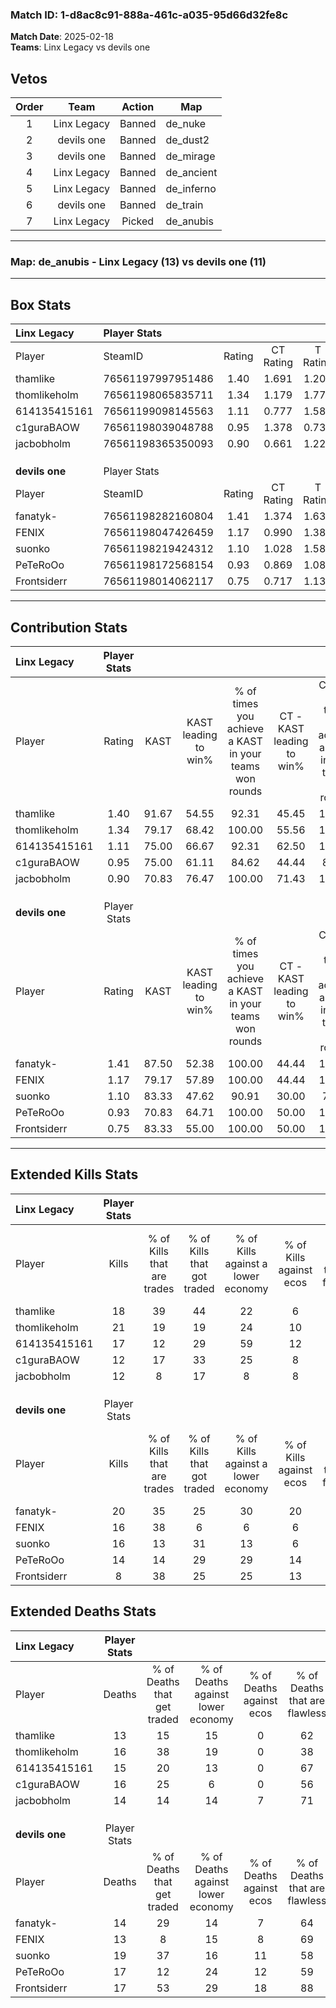 ### Match ID: 1-d8ac8c91-888a-461c-a035-95d66d32fe8c  
**Match Date**: 2025-02-18  
**Teams**: Linx Legacy vs devils one  

## Vetos  

| Order | Team | Action | Map |
| :---: | :--: | :----: | --- |
| 1 | Linx Legacy | Banned | de_nuke |
| 2 | devils one | Banned | de_dust2 |
| 3 | devils one | Banned | de_mirage |
| 4 | Linx Legacy | Banned | de_ancient |
| 5 | Linx Legacy | Banned | de_inferno |
| 6 | devils one | Banned | de_train |
| 7 | Linx Legacy | Picked | de_anubis |

---  

### **Map**: de_anubis - Linx Legacy (13) vs devils one (11)  
---  

## Box Stats  

| **Linx Legacy** | Player Stats      |        |           |          |       |      |       |         |        |      |     |
| :- | :- | :-: | :-: | :-: | :-: | :-: | :-: | :-: | :-: | :-: | :-: |
| Player          | SteamID           | Rating | CT Rating | T Rating | KAST  | ADR  | Kills | Assists | Deaths | K/D  | HS% |
| thamlike        | 76561197997951486 |  1.40  |   1.691   |  1.205   | 91.67 | 87.4 |  18   |    8    |   13   | 1.38 | 50  |
| thomlikeholm    | 76561198065835711 |  1.34  |   1.179   |  1.770   | 79.17 | 87.3 |  21   |    5    |   16   | 1.31 | 47  |
| 614135415161    | 76561199098145563 |  1.11  |   0.777   |  1.585   | 75.00 | 66.8 |  17   |    3    |   15   | 1.13 | 35  |
| c1guraBAOW      | 76561198039048788 |  0.95  |   1.378   |  0.739   | 75.00 | 70.1 |  12   |   10    |   16   | 0.75 | 66  |
| jacbobholm      | 76561198365350093 |  0.90  |   0.661   |  1.229   | 70.83 | 54.4 |  12   |    6    |   14   | 0.86 | 16  |
|                 |                   |        |           |          |       |      |       |         |        |      |     |
|                 |                   |        |           |          |       |      |       |         |        |      |     |
|                 |                   |        |           |          |       |      |       |         |        |      |     |
| **devils one**  | Player Stats      |        |           |          |       |      |       |         |        |      |     |
| Player          | SteamID           | Rating | CT Rating | T Rating | KAST  | ADR  | Kills | Assists | Deaths | K/D  | HS% |
| fanatyk-        | 76561198282160804 |  1.41  |   1.374   |  1.634   | 87.50 | 89.7 |  20   |    4    |   14   | 1.43 | 65  |
| FENIX           | 76561198047426459 |  1.17  |   0.990   |  1.387   | 79.17 | 69.4 |  16   |    4    |   13   | 1.23 | 31  |
| suonko          | 76561198219424312 |  1.10  |   1.028   |  1.585   | 83.33 | 78.3 |  16   |    7    |   19   | 0.84 | 62  |
| PeTeRoOo        | 76561198172568154 |  0.93  |   0.869   |  1.086   | 70.83 | 63.2 |  14   |    5    |   17   | 0.82 | 42  |
| Frontsiderr     | 76561198014062117 |  0.75  |   0.717   |  1.137   | 83.33 | 41.7 |   8   |    8    |   17   | 0.47 | 50  |
---  

## Contribution Stats  

| **Linx Legacy** | Player Stats |       |                      |                                                        |                           |                                                             |                          |                                                            |
| :- | :-: | :-: | :-: | :-: | :-: | :-: | :-: | :-: |
| Player          |    Rating    | KAST  | KAST leading to win% | % of times you achieve a KAST in your teams won rounds | CT - KAST leading to win% | CT - % of times you achieve a KAST in your teams won rounds | T - KAST leading to win% | T - % of times you achieve a KAST in your teams won rounds |
| thamlike        |     1.40     | 91.67 |        54.55         |                         92.31                          |           45.45           |                           100.00                            |          63.64           |                           87.50                            |
| thomlikeholm    |     1.34     | 79.17 |        68.42         |                         100.00                         |           55.56           |                           100.00                            |          80.00           |                           100.00                           |
| 614135415161    |     1.11     | 75.00 |        66.67         |                         92.31                          |           62.50           |                           100.00                            |          70.00           |                           87.50                            |
| c1guraBAOW      |     0.95     | 75.00 |        61.11         |                         84.62                          |           44.44           |                            80.00                            |          77.78           |                           87.50                            |
| jacbobholm      |     0.90     | 70.83 |        76.47         |                         100.00                         |           71.43           |                           100.00                            |          80.00           |                           100.00                           |
|                 |              |       |                      |                                                        |                           |                                                             |                          |                                                            |
|                 |              |       |                      |                                                        |                           |                                                             |                          |                                                            |
|                 |              |       |                      |                                                        |                           |                                                             |                          |                                                            |
| **devils one**  | Player Stats |       |                      |                                                        |                           |                                                             |                          |                                                            |
| Player          |    Rating    | KAST  | KAST leading to win% | % of times you achieve a KAST in your teams won rounds | CT - KAST leading to win% | CT - % of times you achieve a KAST in your teams won rounds | T - KAST leading to win% | T - % of times you achieve a KAST in your teams won rounds |
| fanatyk-        |     1.41     | 87.50 |        52.38         |                         100.00                         |           44.44           |                           100.00                            |          58.33           |                           100.00                           |
| FENIX           |     1.17     | 79.17 |        57.89         |                         100.00                         |           44.44           |                           100.00                            |          70.00           |                           100.00                           |
| suonko          |     1.10     | 83.33 |        47.62         |                         90.91                          |           30.00           |                            75.00                            |          63.64           |                           100.00                           |
| PeTeRoOo        |     0.93     | 70.83 |        64.71         |                         100.00                         |           50.00           |                           100.00                            |          77.78           |                           100.00                           |
| Frontsiderr     |     0.75     | 83.33 |        55.00         |                         100.00                         |           50.00           |                           100.00                            |          58.33           |                           100.00                           |
---  

## Extended Kills Stats  

| **Linx Legacy** | Player Stats |                            |                            |                                    |                         |                              |                                 |                                       |                    |           |
| :- | :-: | :-: | :-: | :-: | :-: | :-: | :-: | :-: | :-: | :-: |
| Player          |    Kills     | % of Kills that are trades | % of Kills that got traded | % of Kills against a lower economy | % of Kills against ecos | % of Kills that are flawless | % of Kills that are close duels | % of Kills that are assisted by flash | Pistol Round Kills | AWP Kills |
| thamlike        |      18      |             39             |             44             |                 22                 |            6            |              72              |                6                |                   0                   |         1          |     0     |
| thomlikeholm    |      21      |             19             |             19             |                 24                 |           10            |              76              |                5                |                   0                   |         2          |     0     |
| 614135415161    |      17      |             12             |             29             |                 59                 |           12            |              65              |                0                |                   6                   |         0          |     0     |
| c1guraBAOW      |      12      |             17             |             33             |                 25                 |            8            |              58              |                8                |                   8                   |         0          |     0     |
| jacbobholm      |      12      |             8              |             17             |                 8                  |            8            |              50              |               17                |                   0                   |         1          |     7     |
|                 |              |                            |                            |                                    |                         |                              |                                 |                                       |                    |           |
|                 |              |                            |                            |                                    |                         |                              |                                 |                                       |                    |           |
|                 |              |                            |                            |                                    |                         |                              |                                 |                                       |                    |           |
| **devils one**  | Player Stats |                            |                            |                                    |                         |                              |                                 |                                       |                    |           |
| Player          |    Kills     | % of Kills that are trades | % of Kills that got traded | % of Kills against a lower economy | % of Kills against ecos | % of Kills that are flawless | % of Kills that are close duels | % of Kills that are assisted by flash | Pistol Round Kills | AWP Kills |
| fanatyk-        |      20      |             35             |             25             |                 30                 |           20            |              70              |                5                |                   5                   |         3          |     0     |
| FENIX           |      16      |             38             |             6              |                 6                  |            6            |              50              |                6                |                   0                   |         2          |     5     |
| suonko          |      16      |             13             |             31             |                 13                 |            6            |              56              |                6                |                   0                   |         1          |     1     |
| PeTeRoOo        |      14      |             14             |             29             |                 29                 |           14            |              57              |                0                |                   0                   |         2          |     0     |
| Frontsiderr     |      8       |             38             |             25             |                 25                 |           13            |              50              |               13                |                   0                   |         2          |     0     |
## Extended Deaths Stats  

| **Linx Legacy** | Player Stats |                             |                                   |                          |                               |                            |                           |               |
| :- | :-: | :-: | :-: | :-: | :-: | :-: | :-: | :-: |
| Player          |    Deaths    | % of Deaths that get traded | % of Deaths against lower economy | % of Deaths against ecos | % of Deaths that are flawless | % of Deaths that are close | % of Deaths while blinded | Deaths to AWP |
| thamlike        |      13      |             15              |                15                 |            0             |              62               |             8              |             0             |       0       |
| thomlikeholm    |      16      |             38              |                19                 |            0             |              38               |             6              |             0             |       0       |
| 614135415161    |      15      |             20              |                13                 |            0             |              67               |             7              |             7             |       0       |
| c1guraBAOW      |      16      |             25              |                 6                 |            0             |              56               |             6              |             0             |       3       |
| jacbobholm      |      14      |             14              |                14                 |            7             |              71               |             0              |             0             |       3       |
|                 |              |                             |                                   |                          |                               |                            |                           |               |
|                 |              |                             |                                   |                          |                               |                            |                           |               |
|                 |              |                             |                                   |                          |                               |                            |                           |               |
| **devils one**  | Player Stats |                             |                                   |                          |                               |                            |                           |               |
| Player          |    Deaths    | % of Deaths that get traded | % of Deaths against lower economy | % of Deaths against ecos | % of Deaths that are flawless | % of Deaths that are close | % of Deaths while blinded | Deaths to AWP |
| fanatyk-        |      14      |             29              |                14                 |            7             |              64               |             0              |             0             |       2       |
| FENIX           |      13      |              8              |                15                 |            8             |              69               |             15             |             0             |       4       |
| suonko          |      19      |             37              |                16                 |            11            |              58               |             11             |             0             |       1       |
| PeTeRoOo        |      17      |             12              |                24                 |            12            |              59               |             6              |             6             |       0       |
| Frontsiderr     |      17      |             53              |                29                 |            18            |              88               |             0              |             6             |       0       |
